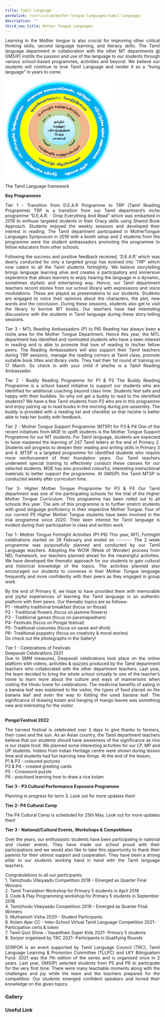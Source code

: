 ```yaml
---
title: Tamil Language
permalink: /curriculum/mother-tongue-languages/tamil-language/
description: ""
third_nav_title: Mother Tongue Languages
---
```

<p style="text-align: justify;">Learning in the Mother tongue is also crucial for improving other critical thinking skills, second language learning, and literacy skills. The Tamil language department in collaboration with the other MT departments @ GMS(P) instills the passion and use of the language to our students through various school-based programmes, activities and beyond. We believe our students will continue to love Tamil Language and render it as a “living language” in years to come.<br></p>

![](/images/TL%20diagram.png)<br>
The Tamil Language framework<br>

<b>Key Programmes</b><br>
<p style="text-align: justify;">Tier 1 - Transition from D.E.A.R Programme to TRP (Tamil Reading Programme) 
TRP is a transition from our Tamil department’s niche programme “D.E.A.R. - Drop Everything And Read” which was embarked in 2019 to enthuse  targeted students in their Oracy skills using Shared Book Approach. Students enjoyed the weekly sessions and developed their interest in reading. The Tamil department participated in MotherTongue Languages Symposium in 2019 with a booth setup and 2 students from the programme were the student ambassadors promoting the programme to fellow educators from other schools. <br>

</p><p style="text-align: justify;">Following the success and positive feedback received, ‘D.E.A.R’ which was dearly conducted for only a targeted group has evolved into ‘TRP’ which now caters to all the Tamil students fortnightly. We believe storytelling brings language learning alive and creates a participatory and immersive experience that allows learners to enjoy hearing the language in a dynamic, sometimes stylistic and entertaining way. Hence, our Tamil department teachers record stories from our school library with expressions and voice modulations. These are played as presentations to our students.  Students are engaged to voice their opinions about the characters, the plot, new words and the conclusion. During these sessions, students also get to visit the library to borrow MT books. Our teachers have had interesting discussions with the students in Tamil language during these story-telling sessions. <br>

</p><p style="text-align: justify;">Tier 3 - MTL Reading Ambassadors (P1 to P6)
Reading has always been a niche area for the Mother Tongue Department. Hence this year, the MTL department has identified and nominated students who have a keen interest in reading and is able to promote that love of reading to his/her fellow peers. The Reading Ambassadors will also support their Tamil teachers during TRP sessions, manage the reading corners at Tamil class, promote suitable book titles and library visits. They had their 1st round of training on 17 March. So check in with your child if she/he is a Tamil Reading Ambassador.<br>


</p><p style="text-align: justify;">Tier 2 - Buddy Reading Programme for P1 &amp; P2
The Buddy Reading Programme is a school based initiative to support our students who are identified for additional coaching beyond class time. Students feel safe and happy with their buddies. So why not get a buddy to read to the identified students? We have a few Tamil students from P2 who are in this programme and enjoy pairing up to read books in the morning during pre-assembly. The buddy is provided with a reading list and checklist so that he/she is better able to help her buddy with feedback.<br>


</p><p style="text-align: justify;">Tier 2 - Mother Tongue Support Programme (MTSP) for P3 &amp; P4
One of the recent initiatives from MOE to uplift students is the Mother Tongue Support Programme for our MT students. For Tamil language, students are expected to have mastered the learning of 247 Tamil letters at the end of Primary 2. Students will progress to deepen their reading and writing skills in Primary 3 and 4. MTSP is a targeted programme for identified students who require more reinforcement of their foundation years. Our Tamil teachers underwent special training to effectively conduct these classes for our selected students. MOE has also provided colourful, interesting instructional materials to better support the programme. At GMS(P) the Tamil MTSP is conducted weekly after curriculum time. <br>

</p><p style="text-align: justify;">Tier 3- Higher Mother Tongue Programme for P3 &amp; P4
Our Tamil department was one of the participating schools for the trial of the Higher Mother Tongue Curriculum. This programme has been rolled out to all schools this year. The aim of this programme is to further stretch students with good language proficiency in their respective Mother Tongue. Four of our current P5 Higher Mother Tongue students have been involved in the trial programme since 2020. Their keen interest for Tamil language is evident during their participation in class and written work. <br>


</p><p style="text-align: justify;">Tier 1- Mother Tongue Fortnight Activities (P1-P6)
This year, MTL Fortnight celebrations started on 28 February and ended on -------- The 2 week programme was purposefully planned and conducted by our Tamil Language teachers. Adopting the WOW (Week of Wonder) process from NEL framework, our teachers planned ahead for the meaningful activities. We have developed the thematic approach for our students to gain cultural and historical knowledge of the topics. The activities planned also encouraged our students to converse in their Mother Tongue language frequently and more confidently with their peers as they engaged in group work. <br>

</p><p style="text-align: justify;">By the end of Primary 6, we hope to have provided them with memorable and joyful experiences of learning the Tamil language in an authentic platform with their peers. Our thematic topics are as follows-<br>
P1 - Healthy traditional breakfast (focus on thosai)<br>
P2 - Traditional flowers (focus on jasmine flowers)<br>
P3 - Traditional games (focus on paramapadham)<br>
P4-  Festivals (focus on Pongal festival)<br>
P5- Traditional costumes (focus on saree and dhoti)<br>
P6- Traditional puppetry (focus on creativity &amp; moral stories) <br>
Do check out the photographs in the Gallery!<br>


</p><p style="text-align: justify;">Tier 1 - Celebrations of Festivals<br>
Deepavali Celebrations 2021<br>
Due to SMM measures, Deepavali celebrations took place on the online platform with videos, activities &amp; quizzes produced by the Tamil department teachers who collaborated with the other department teachers. Last year, the team decided to bring the whole school virtually to one of the teacher’s home to learn more about the culture and ways of mannerisms when visiting the Hindu home for celebrations. The medicinal benefits of eating in a banana leaf was explained to the visitor, the types of food placed on the banana leaf and even the way to folding the used banana leaf. The significance of drawing kolam and hanging of mango leaves was something new and interesting for the visitor. <br><br>

<b>Pongal Festival 2022</b><br>
</p><p style="text-align: justify;">The harvest festival is celebrated over 3 days to give thanks to farmers, their cows and the sun. As an Asian country, the Tamil department teachers believe that our students should have awareness of the significance as rice is our staple food. We planned some interesting activities for our LP, MP and UP students. Videos from Indian Heritage centre were shown during lesson time and students had fun learning new things. At the end of the lesson, <br>
P1 &amp; P2 - coloured pictures <br>
P3 &amp; P4 - created greeting cards <br>
P5  - Crossword puzzle <br>
P6 - practised learning how to draw a rice kolam<br>


<b>Tier 3 - P3 Cultural Performance Exposure Programme</b><br>
</p><p style="text-align: justify;">Planning in progress for term 3. Look out for more updates then!<br>


<b>Tier 2- P4 Cultural Camp</b><br>
</p><p style="text-align: justify;">The P4 Cultural Camp is scheduled for 25th May. Look out for more updates then!<br>

<b>Tier 3 - National/Cultural Events, Workshops &amp; Competitions</b><br>
</p><p style="text-align: justify;">Over the years, our enthusiastic students have been participating in national and cluster events. They have made our school proud with their participations and we would also like to take this opportunity to thank their parents for their utmost support and cooperation. They have been a strong pillar to our students working hand in hand with the Tamil language teachers. <br>

Congratulations to all our participants:<br>
1.&nbsp;Tamizhodu Vilaiyaadu Competition 2018 – Emerged as Quarter Final Winners<br>
2.&nbsp;Tamil Translation Workshop for Primary 5 students in April 2018<br>
3.&nbsp;Code &amp; Play Programming workshop for Primary 5 students in September 2018<br>
4.&nbsp;Tamizhodu Vilaiyaadu Competition 2019 – Emerged as Quarter Final Winners<br>
5.&nbsp;Muthamizh Vizha 2020 - Student Participants<br>
6.&nbsp;Kolam Ayer CC - Inter-School Virtual Tamil Language Competition 2021- Participation certs &amp; token<br>
7.&nbsp;Tamil Quiz Show - Vasantham Super Kids 2021- Primary 5 students<br>
8.&nbsp;Sorpor organised by TRC 2021- Participants in Qualifying Rounds<br>
</p><p style="text-align: justify;">SORPOR is an event supported by Tamil Language Council (TRC), Tamil Language Learning &amp; Promotion Committee (TLLPC) and LKY Bilingualism Fund. 2021 was the 7th edition of the series and is organised once in 2 years. Last year, GMS(P) selected students from P5 and P6 to participate for the very first time. There were many teachable moments along with the challenges and joy while the team and the teachers prepared for the competition. Our students emerged confident speakers and honed their knowledge on the given topics. <br></p>


### Gallery<p></p>


### Useful Link